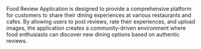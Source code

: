 Food Review Application is designed to provide a comprehensive platform for customers to share their dining experiences at various restaurants and cafes. By allowing users to post reviews, rate their experiences, and upload images, the application creates a community-driven environment where food enthusiasts can discover new dining options based on authentic reviews.
